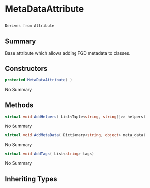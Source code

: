 # MetaDataAttribute

## 
```c#
Derives from Attribute
```

## Summary

Base attribute which allows adding FGD metadata to classes.
## Constructors

```c#
protected MetaDataAttribute( ) 
```
No Summary
## Methods

```c#
virtual void AddHelpers( List<Tuple<string, string[]>> helpers) 
```
No Summary
```c#
virtual void AddMetaData( Dictionary<string, object> meta_data) 
```
No Summary
```c#
virtual void AddTags( List<string> tags) 
```
No Summary
## Inheriting Types

